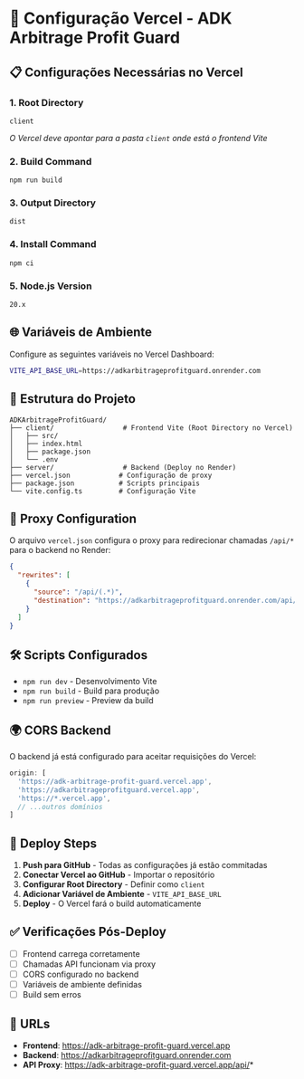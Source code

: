 # 🚀 Configuração Vercel - ADK Arbitrage Profit Guard

## 📋 Configurações Necessárias no Vercel

### 1. **Root Directory**
```
client
```
*O Vercel deve apontar para a pasta `client` onde está o frontend Vite*

### 2. **Build Command**
```
npm run build
```

### 3. **Output Directory**
```
dist
```

### 4. **Install Command**
```
npm ci
```

### 5. **Node.js Version**
```
20.x
```

## 🌐 Variáveis de Ambiente

Configure as seguintes variáveis no Vercel Dashboard:

```bash
VITE_API_BASE_URL=https://adkarbitrageprofitguard.onrender.com
```

## 📁 Estrutura do Projeto

```
ADKArbitrageProfitGuard/
├── client/                 # Frontend Vite (Root Directory no Vercel)
│   ├── src/
│   ├── index.html
│   ├── package.json
│   └── .env
├── server/                 # Backend (Deploy no Render)
├── vercel.json            # Configuração de proxy
├── package.json           # Scripts principais
└── vite.config.ts         # Configuração Vite
```

## 🔄 Proxy Configuration

O arquivo `vercel.json` configura o proxy para redirecionar chamadas `/api/*` para o backend no Render:

```json
{
  "rewrites": [
    {
      "source": "/api/(.*)",
      "destination": "https://adkarbitrageprofitguard.onrender.com/api/$1"
    }
  ]
}
```

## 🛠️ Scripts Configurados

- `npm run dev` - Desenvolvimento Vite
- `npm run build` - Build para produção
- `npm run preview` - Preview da build

## 🌍 CORS Backend

O backend já está configurado para aceitar requisições do Vercel:

```javascript
origin: [
  'https://adk-arbitrage-profit-guard.vercel.app',
  'https://adkarbitrageprofitguard.vercel.app',
  'https://*.vercel.app',
  // ...outros domínios
]
```

## 📝 Deploy Steps

1. **Push para GitHub** - Todas as configurações já estão commitadas
2. **Conectar Vercel ao GitHub** - Importar o repositório
3. **Configurar Root Directory** - Definir como `client`
4. **Adicionar Variável de Ambiente** - `VITE_API_BASE_URL`
5. **Deploy** - O Vercel fará o build automaticamente

## ✅ Verificações Pós-Deploy

- [ ] Frontend carrega corretamente
- [ ] Chamadas API funcionam via proxy
- [ ] CORS configurado no backend
- [ ] Variáveis de ambiente definidas
- [ ] Build sem erros

## 🔗 URLs

- **Frontend**: https://adk-arbitrage-profit-guard.vercel.app
- **Backend**: https://adkarbitrageprofitguard.onrender.com
- **API Proxy**: https://adk-arbitrage-profit-guard.vercel.app/api/*
